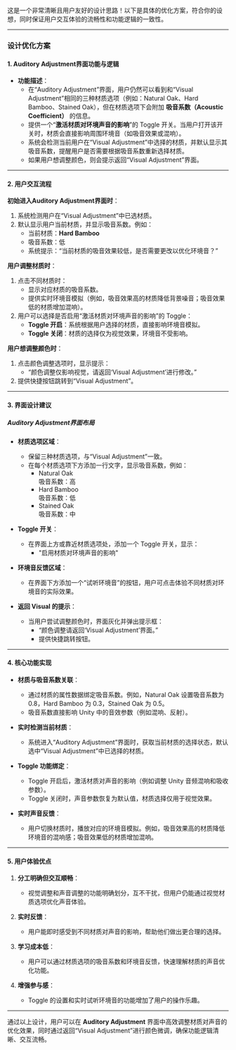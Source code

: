 这是一个非常清晰且用户友好的设计思路！以下是具体的优化方案，符合你的设想，同时保证用户交互体验的流畅性和功能逻辑的一致性。

---

### **设计优化方案**
#### 1. **Auditory Adjustment界面功能与逻辑**
- **功能描述**：
  - 在“Auditory Adjustment”界面，用户仍然可以看到和“Visual Adjustment”相同的三种材质选项（例如：Natural Oak、Hard Bamboo、Stained Oak），但在材质选项下会附加 **吸音系数（Acoustic Coefficient）** 的信息。
  - 提供一个“**激活材质对环境声音的影响**”的 Toggle 开关。当用户打开该开关时，材质会直接影响周围环境音（如吸音效果或混响）。
  - 系统会检测当前用户在“Visual Adjustment”中选择的材质，并默认显示其吸音系数，提醒用户是否需要根据吸音系数重新选择材质。
  - 如果用户想调整颜色，则会提示返回“Visual Adjustment”界面。

---

#### 2. **用户交互流程**
**初始进入Auditory Adjustment界面时**：
1. 系统检测用户在“Visual Adjustment”中已选材质。
2. 默认显示用户当前材质，并显示吸音系数。例如：
   - 当前材质：**Hard Bamboo**
   - 吸音系数：低
   - 系统提示：“当前材质的吸音效果较低，是否需要更改以优化环境音？”

**用户调整材质时**：
1. 点击不同材质时：
   - 显示对应材质的吸音系数。
   - 提供实时环境音模拟（例如，吸音效果高的材质降低背景噪音；吸音效果低的材质增加混响）。
2. 用户可以选择是否启用“激活材质对环境声音的影响”的 Toggle：
   - **Toggle 开启**：系统根据用户选择的材质，直接影响环境音模拟。
   - **Toggle 关闭**：材质的选择仅为视觉效果，环境音不受影响。

**用户想调整颜色时**：
1. 点击颜色调整选项时，显示提示：
   - “颜色调整仅影响视觉，请返回‘Visual Adjustment’进行修改。”
2. 提供快捷按钮跳转到“Visual Adjustment”。

---

#### 3. **界面设计建议**
##### **Auditory Adjustment界面布局**
- **材质选项区域**：
  - 保留三种材质选项，与“Visual Adjustment”一致。
  - 在每个材质选项下方添加一行文字，显示吸音系数，例如：
    - Natural Oak  
      吸音系数：高  
    - Hard Bamboo  
      吸音系数：低  
    - Stained Oak  
      吸音系数：中

- **Toggle 开关**：
  - 在界面上方或靠近材质选项处，添加一个 Toggle 开关，显示：
    - "启用材质对环境声音的影响"

- **环境音反馈区域**：
  - 在界面下方添加一个“试听环境音”的按钮，用户可点击体验不同材质对环境音的实际效果。

- **返回 Visual 的提示**：
  - 当用户尝试调整颜色时，界面灰化并弹出提示框：
    - “颜色调整请返回‘Visual Adjustment’界面。”
    - 提供快捷跳转按钮。

---

#### 4. **核心功能实现**
- **材质与吸音系数关联**：
  - 通过材质的属性数据绑定吸音系数。例如，Natural Oak 设置吸音系数为 0.8，Hard Bamboo 为 0.3，Stained Oak 为 0.5。
  - 吸音系数直接影响 Unity 中的音效参数（例如混响、反射）。

- **实时检测当前材质**：
  - 系统进入“Auditory Adjustment”界面时，获取当前材质的选择状态，默认选中“Visual Adjustment”中已选择的材质。

- **Toggle 功能绑定**：
  - Toggle 开启后，激活材质对声音的影响（例如调整 Unity 音频混响和吸收参数）。
  - Toggle 关闭时，声音参数恢复为默认值，材质选择仅用于视觉效果。

- **实时声音反馈**：
  - 用户切换材质时，播放对应的环境音模拟。例如，吸音效果高的材质降低环境音的混响感；吸音效果低的材质增加混响。

---

#### 5. **用户体验优点**
1. **分工明确但交互顺畅**：
   - 视觉调整和声音调整的功能明确划分，互不干扰，但用户仍能通过视觉材质选项优化声音体验。

2. **实时反馈**：
   - 用户能即时感受到不同材质对声音的影响，帮助他们做出更合理的选择。

3. **学习成本低**：
   - 用户可以通过材质选项的吸音系数和环境音反馈，快速理解材质的声音优化功能。

4. **增强参与感**：
   - Toggle 的设置和实时试听环境音的功能增加了用户的操作乐趣。

---

通过以上设计，用户可以在 **Auditory Adjustment** 界面中高效调整材质对声音的优化效果，同时通过返回“Visual Adjustment”进行颜色微调，确保功能逻辑清晰、交互流畅。
